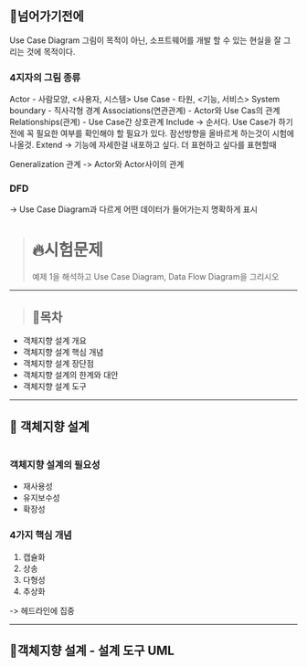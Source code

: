 <h2 id="📌넘어가기전에">📌넘어가기전에</h2>
<p>Use Case Diagram
그림이 목적이 아닌, 소프트웨어를 개발 할 수 있는 현실을 잘 그리는 것에 목적이다. </p>
<h3 id="4지자의-그림-종류">4지자의 그림 종류</h3>
<p>Actor - 사람모양, &lt;사용자, 시스템&gt;
Use Case - 타원, &lt;기능, 서비스&gt;
System boundary - 직사각형 경계
Associations(연관관계) - Actor와 Use Cas의 관계
Relationships(관계) - Use Case간 상호관계
Include -&gt; 순서다.
Use Case가 하기전에 꼭 필요한 여부를 확인해야 할 필요가 있다.
잠선방향을 올바르게 하는것이 시험에 나올것.
Extend -&gt; 기능에 자세한걸 내포하고 싶다. 더 표현하고 싶다를 표현할때 </p>
<p>Generalization  관계 
-&gt; Actor와 Actor사이의 관계</p>
<h3 id="dfd">DFD</h3>
<p>-&gt; Use Case Diagram과 다르게 어떤 데이터가 들어가는지 명확하게 표시</p>
<blockquote>
<h1 id="🔥시험문제">🔥시험문제</h1>
<p>예제 1을 해석하고
Use Case Diagram, Data Flow Diagram을 그리시오</p>
</blockquote>
<hr />
<blockquote>
<h2 id="🎯목차">🎯목차</h2>
</blockquote>
<ul>
<li>객체지향 설계 개요</li>
<li>객체지향 설계 핵심 개념</li>
<li>객체지향 설계 장단점</li>
<li>객체지향 설계의 한계와 대안</li>
<li>객체지향 설계 도구</li>
</ul>
<hr />
<h2 id="📌-객체지향-설계">📌 객체지향 설계</h2>
<p><img alt="" src="https://velog.velcdn.com/images/mi_nini/post/5c83af30-0592-4c24-9a8c-624b56e5d1b9/image.png" /></p>
<h3 id="객체지향-설계의-필요성">객체지향 설계의 필요성</h3>
<ul>
<li>재사용성</li>
<li>유지보수성</li>
<li>확장성</li>
</ul>
<h3 id="4가지-핵심-개념">4가지 핵심 개념</h3>
<ol>
<li>캡슐화</li>
<li>상송</li>
<li>다형성</li>
<li>추상화</li>
</ol>
<p>-&gt; 헤드라인에 집중</p>
<hr />
<h2 id="📌객체지향-설계---설계-도구-uml">📌객체지향 설계 - 설계 도구 UML</h2>
<p><img alt="" src="https://velog.velcdn.com/images/mi_nini/post/9c07c5f6-c090-4d3d-b00a-a4ca473542df/image.png" /></p>